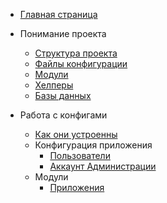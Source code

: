 * [Главная страница](/)

* Понимание проекта
  * [Структура проекта](understanding/structure.md "Структура проекта")
  * [Файлы конфигурации](understanding/configuration.md "Конфигурация проекта")
  * [Модули](understanding/modules.md "Модули")
  * [Хелперы](understanding/helpers.md "Хелперы")
  * [Базы данных](understanding/databases.md "Базы данных")

* Работа с конфигами
  * [Как они устроенны](configuration/index.md "Конфигурация проекта")
  * Конфигурация приложения
    * [Пользователи](configuration/config/authorization.md "Пользователи")
    * [Аккаунт Администрации](configuration/config/admin.md "root-пользователь")
  * Модули
    * [Приложения](configuration/modules/applications.md "Приложения")

